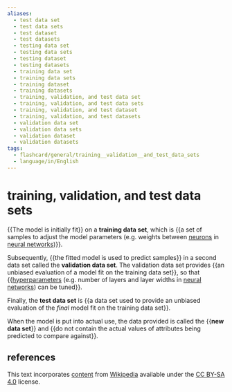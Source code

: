 ```yaml
---
aliases:
  - test data set
  - test data sets
  - test dataset
  - test datasets
  - testing data set
  - testing data sets
  - testing dataset
  - testing datasets
  - training data set
  - training data sets
  - training dataset
  - training datasets
  - training, validation, and test data set
  - training, validation, and test data sets
  - training, validation, and test dataset
  - training, validation, and test datasets
  - validation data set
  - validation data sets
  - validation dataset
  - validation datasets
tags:
  - flashcard/general/training__validation__and_test_data_sets
  - language/in/English
---
```


# training, validation, and test data sets

{{The model is initially fit}} on a __training data set__, which is {{a set of samples to adjust the model parameters (e.g. weights between [neurons](artificial%20neuron.md) in [neural networks](neural%20network%20(machine%20learning).md))}}. <!--SR:!2025-01-11,156,310!2024-08-16,47,290-->

Subsequently, {{the fitted model is used to predict samples}} in a second data set called the __validation data set__. The validation data set provides {{an unbiased evaluation of a model fit on the training data set}}, so that {{[hyperparameters](hyperparameter%20(machine%20learning).md) (e.g. number of layers and layer widths in [neural networks](neural%20network%20(machine%20learning).md)) can be tuned}}. <!--SR:!2024-09-10,67,310!2024-11-07,103,290!2024-12-26,132,290-->

Finally, the __test data set__ is {{a data set used to provide an unbiased evaluation of the _final_ model fit on the training data set}}. <!--SR:!2024-12-10,127,290-->

When the model is put into actual use, the data provided is called the {{__new data set__}} and {{do not contain the actual values of attributes being predicted to compare against}}. <!--SR:!2024-08-26,55,310!2024-09-11,59,270-->

## references

This text incorporates [content](https://en.wikipedia.org/wiki/training,_validation,_and_test_data_sets) from [Wikipedia](Wikipedia.md) available under the [CC BY-SA 4.0](https://creativecommons.org/licenses/by-sa/4.0/) license.
